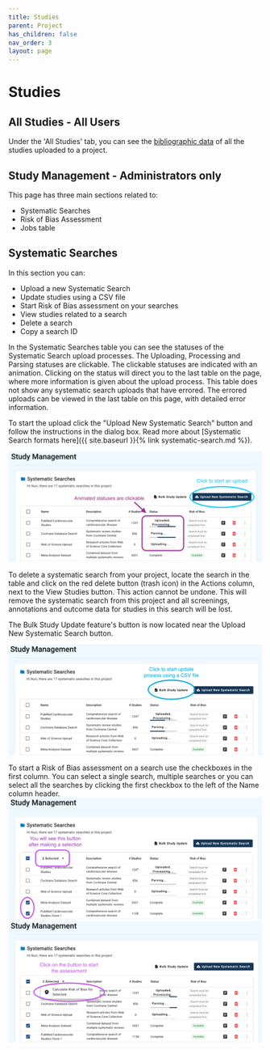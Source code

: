```yaml
---
title: Studies
parent: Project
has_children: false
nav_order: 3
layout: page
---
```


# Studies

## All Studies - All Users
Under the 'All Studies' tab, you can see the [bibliographic data](../bibliographic.html) of all the studies uploaded to a project. 


## Study Management - Administrators only
This page has three main sections related to:
- Systematic Searches
- Risk of Bias Assessment
- Jobs table

## Systematic Searches
In this section you can:
- Upload a new Systematic Search
- Update studies using a CSV file
- Start Risk of Bias assessment on your searches
- View studies related to a search
- Delete a search
- Copy a search ID

In the Systematic Searches table you can see the statuses of the Systematic Search upload processes.
The Uploading, Processing and Parsing statuses are clickable.
The clickable statuses are indicated with an animation.
Clicking on the status will direct you to the last table on the page, where more information is given about the upload process.
This table does not show any systematic search uploads that have errored.
The errored uploads can be viewed in the last table on this page, with detailed error information.

To start the upload click the "Upload New Systematic Search" button and follow the instructions in the dialog box.
Read more about [Systematic Search formats here]({{ site.baseurl }}{% link systematic-search.md %}).

![Search Upload](/figs/Fig_Search_Upload.png)

To delete a systematic search from your project, locate the search in the table and click on the red delete button (trash icon) in the Actions column, next to the View Studies button. This action cannot be undone. This will remove the systematic search from this project and all screenings, annotations and outcome data for studies in this search will be lost.

The Bulk Study Update feature's button is now located near the Upload New Systematic Search button. 

![Bulk Update](/figs/Fig_Bulk-Study-Update-Button.png)

To start a Risk of Bias assessment on a search use the checkboxes in the first column. You can select a single search, multiple searches or you can select all the searches by clicking the first checkbox to the left of the Name column header.
![Risk Of Bias 1](/figs/Fig_Risk-Of-Bias-1.png)
![Risk Of Bias 2](/figs/Fig_Risk-Of-Bias-2.png)

